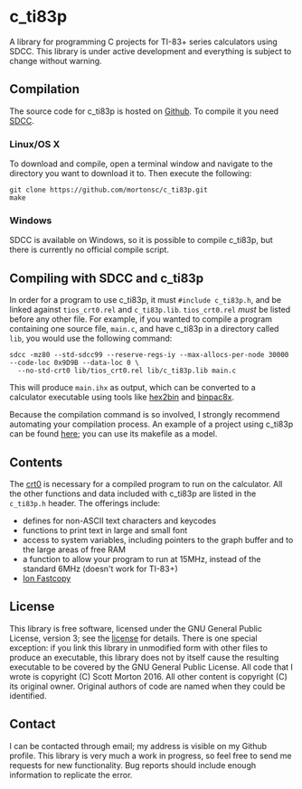 # c_ti83p
A library for programming C projects for TI-83+ series calculators using SDCC.
This library is under active development and everything is subject to change without warning.

## Compilation
The source code for c_ti83p is hosted on [Github](https://github.com/mortonsc/c_ti83p).
To compile it you need [SDCC](http://sdcc.sourceforge.net/).

### Linux/OS X
To download and compile, open a terminal window and navigate to the directory you want to download it to.
Then execute the following:

    git clone https://github.com/mortonsc/c_ti83p.git
    make

### Windows
SDCC is available on Windows, so it is possible to compile c_ti83p, but there is currently no official compile script.

## Compiling with SDCC and c_ti83p
In order for a program to use c_ti83p, it must `#include c_ti83p.h`, and be linked against `tios_crt0.rel`
and `c_ti83p.lib`. `tios_crt0.rel` *must* be listed before any other file.
For example, if you wanted to compile a program containing one source file, `main.c`, 
and have c_ti83p in a directory called `lib`, you would use the following command:

    sdcc -mz80 --std-sdcc99 --reserve-regs-iy --max-allocs-per-node 30000 --code-loc 0x9D9B --data-loc 0 \
      --no-std-crt0 lib/tios_crt0.rel lib/c_ti83p.lib main.c
This will produce `main.ihx` as output, which can be converted to a calculator executable using tools like
[hex2bin](http://hex2bin.sourceforge.net/) and [binpac8x](http://www.ticalc.org/archives/files/fileinfo/429/42915.html).

Because the compilation command is so involved, I strongly recommend automating your compilation process.
An example of a project using c_ti83p can be found [here](https://github.com/mortonsc/TIgameoflife);
you can use its makefile as a model.

## Contents
The [crt0](tios_crt0.s) is necessary for a compiled program to run on the calculator. 
All the other functions and data included with c_ti83p are listed in the `c_ti83p.h` header. The offerings include:
* defines for non-ASCII text characters and keycodes
* functions to print text in large and small font
* access to system variables, including pointers to the graph buffer and to the large areas of free RAM
* a function to allow your program to run at 15MHz, instead of the standard 6MHz (doesn't work for TI-83+)
* [Ion Fastcopy](http://wikiti.brandonw.net/index.php?title=Z80_Routines:Graphic:Fastcopy)

## License
This library is free software, licensed under the GNU General Public License,
version 3; see the [license](LICENSE.txt) for details.
There is one special exception: if you link this library in unmodified
form with other files to produce an executable, this library does not by itself
cause the resulting executable to be covered by the GNU General Public License.
All code that I wrote is copyright (C) Scott Morton 2016.
All other content is copyright (C) its original owner.
Original authors of code are named when they could be identified.

## Contact
I can be contacted through email; my address is visible on my Github profile.
This library is very much a work in progress, so feel free to send me requests for new functionality.
Bug reports should include enough information to replicate the error.
